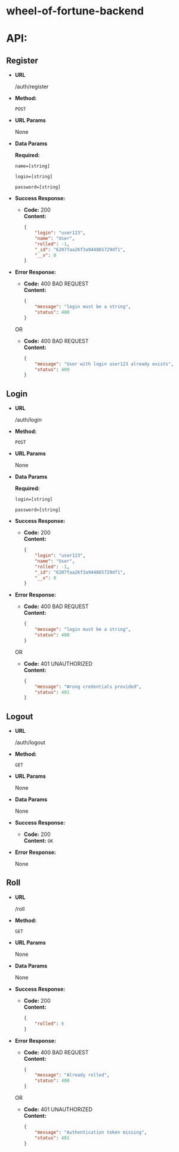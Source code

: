 # wheel-of-fortune-backend

# API:
## Register

* **URL**
  
  /auth/register

* **Method:**
  
  `POST`
  
*  **URL Params**
   
   None

* **Data Params**

  **Required:**

   `name=[string]`

   `login=[string]`

   `password=[string]`

* **Success Response:**

  * **Code:** 200 <br />
    **Content:**
    ```json
    {
        "login": "user123", 
        "name": "User", 
        "rolled": -1, 
        "_id": "6207faa26f3a944865729df1",
        "__v": 0
    }
    ```
 
* **Error Response:**

  * **Code:** 400 BAD REQUEST <br />
    **Content:**
    ```json
    { 
        "message": "login must be a string", 
        "status": 400
    }
    ```

  OR

  * **Code:** 400 BAD REQUEST <br />
    **Content:**
    ```json
    { 
        "message": "User with login user123 already exists", 
        "status": 400
    }
    ```

## Login

* **URL**
  
  /auth/login

* **Method:**
  
  `POST`
  
*  **URL Params**
   
   None

* **Data Params**

  **Required:**

   `login=[string]`

   `password=[string]`

* **Success Response:**

  * **Code:** 200 <br />
    **Content:**
    ```json
    {
        "login": "user123", 
        "name": "User", 
        "rolled": -1, 
        "_id": "6207faa26f3a944865729df1",
        "__v": 0
    }
    ```
 
* **Error Response:**

  * **Code:** 400 BAD REQUEST <br />
    **Content:**
    ```json
    { 
        "message": "login must be a string", 
        "status": 400
    }
    ```

  OR

  * **Code:** 401 UNAUTHORIZED <br />
    **Content:**
    ```json
    {
        "message": "Wrong credentials provided", 
        "status": 401
    }
    ```

## Logout

* **URL**
  
  /auth/logout

* **Method:**
  
  `GET`
  
*  **URL Params**
   
   None

* **Data Params**

   None

* **Success Response:**

  * **Code:** 200 <br />
    **Content:**
    ```OK```
 
* **Error Response:**

   None

## Roll

* **URL**
  
  /roll

* **Method:**
  
  `GET`
  
*  **URL Params**
   
   None

* **Data Params**

   None

* **Success Response:**

  * **Code:** 200 <br />
    **Content:**
    ```json
    {
        "rolled": 6
    }
    ```
 
* **Error Response:**

  * **Code:** 400 BAD REQUEST <br />
    **Content:**
    ```json
    {
        "message": "Already rolled", 
        "status": 400
    }
    ```

  OR

  * **Code:** 401 UNAUTHORIZED <br />
    **Content:**
    ```json
    {
        "message": "Authentication token missing", 
        "status": 401
    }
    ```
